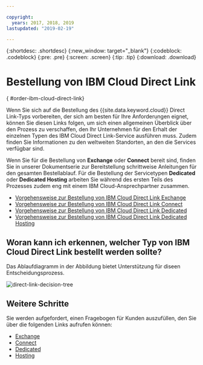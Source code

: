 ```yaml
---

copyright:
  years: 2017, 2018, 2019
lastupdated: "2019-02-19"

---
```


{:shortdesc: .shortdesc}
{:new_window: target="_blank"}
{:codeblock: .codeblock}
{:pre: .pre}
{:screen: .screen}
{:tip: .tip}
{:download: .download}

# Bestellung von IBM Cloud Direct Link
{ #order-ibm-cloud-direct-link}

Wenn Sie sich auf die Bestellung des {{site.data.keyword.cloud}} Direct Link-Typs vorbereiten, der sich am besten für Ihre Anforderungen eignet, können Sie diesen Links folgen, um sich einen allgemeinen Überblick über den Prozess zu verschaffen, den Ihr Unternehmen für den Erhalt der einzelnen Typen des IBM Cloud Direct Link-Service ausführen muss. Zudem finden Sie Informationen zu den weltweiten Standorten, an den die Services verfügbar sind.  

Wenn Sie für die Bestellung von **Exchange** oder **Connect** bereit sind, finden Sie in unserer Dokumentserie zur Bereitstellung schrittweise Anleitungen für den gesamten Bestellablauf. Für die Bestellung der Servicetypen **Dedicated** oder **Dedicated Hosting** arbeiten Sie während des ersten Teils des Prozesses zudem eng mit einem IBM Cloud-Ansprechpartner zusammen. 

* [Vorgehensweise zur Bestellung von IBM Cloud Direct Link Exchange](/docs/infrastructure/direct-link/order-cloud-exchange.html)
* [Vorgehensweise zur Bestellung von IBM Cloud Direct Link Connect](/docs/infrastructure/direct-link/order-connect.html)
* [Vorgehensweise zur Bestellung von IBM Cloud Direct Link Dedicated](/docs/infrastructure/direct-link/order-nsp.html)
* [Vorgehensweise zur Bestellung von IBM Cloud Direct Link Dedicated Hosting](/docs/infrastructure/direct-link/order-colocation.html)

## Woran kann ich erkennen, welcher Typ von IBM Cloud Direct Link bestellt werden sollte?

Das Ablaufdiagramm in der Abbildung bietet Unterstützung für diseen Entscheidungsprozess.

![direct-link-decision-tree](/images/direct-link-decision-tree.png)


## Weitere Schritte

Sie werden aufgefordert, einen Fragebogen für Kunden auszufüllen, den Sie über die folgenden Links aufrufen können:

* [Exchange](/docs/infrastructure/direct-link/questionnaire-exchange.html)
* [Connect](/docs/infrastructure/direct-link/questionnaire-connect.html)
* [Dedicated](/docs/infrastructure/direct-link/questionnaire-dedicated.html)
* [Hosting](/docs/infrastructure/direct-link/questionnaire-dedicated-hosting.html)
